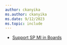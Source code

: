 ```yaml
---
author: ckanyika
ms.author: ckanyika
ms.date: 9/12/2023
ms.topic: include
---
```


- [Support SP MI in Boards](#support-sp-mi-in-Boards)